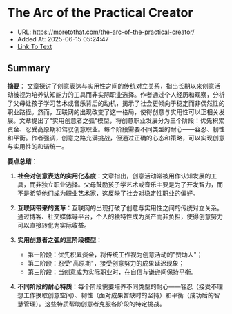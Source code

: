 # The Arc of the Practical Creator
- URL: https://moretothat.com/the-arc-of-the-practical-creator/
- Added At: 2025-06-15 05:24:47
- [Link To Text](2025-06-15-the-arc-of-the-practical-creator_raw.md)

## Summary
**摘要**：
文章探讨了创意表达与实用性之间的传统对立关系，指出长期以来创意活动被视为培养认知能力的工具而非实际职业选择。作者通过个人经历和观察，分析了父母让孩子学习艺术或音乐背后的动机，揭示了社会更倾向于稳定而非偶然性的职业路径。然而，互联网的出现改变了这一格局，使得创意与实用性可以正相关发展。文章提出了"实用创意者之弧"模型，将创意职业发展分为三个阶段：优先积累资金、忍受高原期和驾驭创意职业。每个阶段需要不同类型的耐心——容忍、韧性和平衡。作者强调，创意之路充满挑战，但通过正确的心态和策略，可以实现创意与实用性的和谐统一。

**要点总结**：
1. **社会对创意表达的实用化态度**：文章指出，创意活动常被用作认知发展的工具，而非独立职业选择。父母鼓励孩子学艺术或音乐主要是为了开发智力，而不是希望他们成为职业艺术家，这反映了社会对稳定性职业的偏好。

2. **互联网带来的变革**：互联网的出现打破了创意与实用性之间的传统对立关系。通过博客、社交媒体等平台，个人的独特性成为资产而非负担，使得创意努力可以直接转化为实际收益。

3. **实用创意者之弧的三阶段模型**：
   - 第一阶段：优先积累资金，将传统工作视为创意活动的"赞助人"；
   - 第二阶段：忍受"高原期"，接受创意努力的成果延迟现象；
   - 第三阶段：当创意成为实际职业时，在自信与谦逊间保持平衡。

4. **不同阶段的耐心特质**：每个阶段需要培养不同类型的耐心——容忍（接受不理想工作换取创意空间）、韧性（面对成果暂缺时的坚持）和平衡（成功后的智慧管理）。这些特质帮助创意者克服各阶段的特定挑战。
